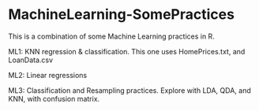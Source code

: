 # MachineLearning-SomePractices
This is a combination of some Machine Learning practices in R. 

ML1: 
KNN regression & classification.
This one uses HomePrices.txt, and LoanData.csv

ML2: 
Linear regressions

ML3: 
Classification and Resampling practices. Explore with LDA, QDA, and KNN, with confusion matrix. 
